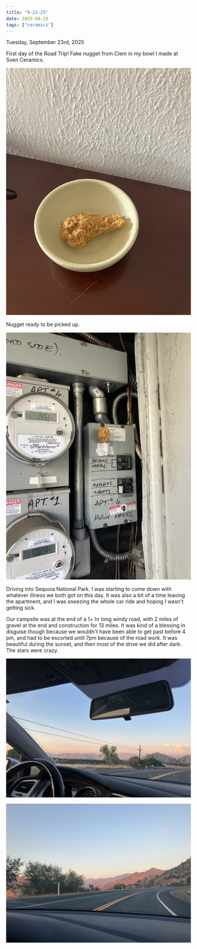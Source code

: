 ```yaml
---
title: "9-23-25"
date: 2025-09-23
tags: ["ceramics"]
---
```

Tuesday, September 23rd, 2025

First day of the Road Trip! Fake nugget from Clem in my bowl I made at Sven Ceramics.

![Image 1](./IMG_6343.jpeg)

Nugget ready to be picked up.

![Image 2](./IMG_6344.jpeg)

Driving into Sequoia National Park. I was starting to come down with whatever illness we both got on this day. It was also a bit of a time leaving the apartment, and I was sneezing the whole car ride and hoping I wasn't getting sick. 

Our campsite was at the end of a 1+ hr long windy road, with 2 miles of gravel at the end and construction for 13 miles. It was kind of a blessing in disguise though because we wouldn't have been able to get past before 4 pm, and had to be escorted until 7pm because of the road work. It was beautiful during the sunset, and then most of the drive we did after dark. The stars were crazy.

![Image 3](./IMG_6347.jpeg)

![Image 4](./IMG_6351.jpeg)
